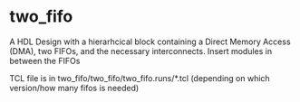 # two_fifo
A HDL Design with a hierarhcical block containing a Direct Memory Access (DMA), two FIFOs, and the necessary interconnects. Insert modules in between the FIFOs

TCL file is in two_fifo/two_fifo/two_fifo.runs/*.tcl (depending on which version/how many fifos is needed)
